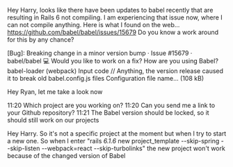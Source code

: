Hey Harry, looks like there have been updates to babel recently that are resulting in Rails 6 not compiling. I am experiencing that issue now, where I can not compile anything. Here is what I found on the web...
https://github.com/babel/babel/issues/15679
Do you know a work around for this by any chance?

[Bug]: Breaking change in a minor version bump · Issue #15679 · babel/babel
:computer: Would you like to work on a fix? How are you using Babel? babel-loader (webpack) Input code // Anything, the version release caused it to break old babel.config.js files Configuration file name... (108 kB)



Hey Ryan, let me take a look now

11:20
Which project are you working on?
11:20
Can you send me a link to your Github repository?
11:21
The Babel version should be locked, so it should still work on our projects



Hey Harry. So it's not a specific project at the moment but when I try to start a new one. So when I enter "rails _6.1.6_ new project_template --skip-spring --skip-listen --webpack=react --skip-turbolinks" the new project won't work because of the changed version of Babel